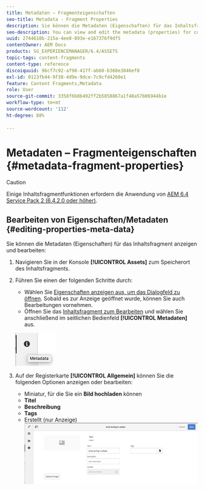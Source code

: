 ```yaml
---
title: Metadaten – Fragmenteigenschaften
seo-title: Metadata - Fragment Properties
description: Sie können die Metadaten (Eigenschaften) für das Inhaltsfragment anzeigen und bearbeiten.
seo-description: You can view and edit the metadata (properties) for content fragments.
uuid: 2744610b-215a-4ee8-893e-e167376f9df5
contentOwner: AEM Docs
products: SG_EXPERIENCEMANAGER/6.4/ASSETS
topic-tags: content-fragments
content-type: reference
discoiquuid: 96cf7c92-af98-417f-ab60-b368e3846ef8
exl-id: 0123fb44-9f38-4d9e-9dce-7c9cfd4260e1
feature: Content Fragments,Metadata
role: User
source-git-commit: 3358f6b8b492ff2b5858867a1f48a57b06944b1e
workflow-type: tm+mt
source-wordcount: '112'
ht-degree: 88%

---
```


# Metadaten – Fragmenteigenschaften {#metadata-fragment-properties}

>[!CAUTION]
>
>Einige Inhaltsfragmentfunktionen erfordern die Anwendung von [AEM 6.4 Service Pack 2 (6.4.2.0 oder höher)](/help/release-notes/sp-release-notes.md).

## Bearbeiten von Eigenschaften/Metadaten {#editing-properties-meta-data}

Sie können die Metadaten (Eigenschaften) für das Inhaltsfragment anzeigen und bearbeiten:

1. Navigieren Sie in der Konsole **[!UICONTROL Assets]** zum Speicherort des Inhaltsfragments.
1. Führen Sie einen der folgenden Schritte durch:

   * Wählen Sie [Eigenschaften anzeigen aus, um das Dialogfeld zu öffnen](managing-assets-touch-ui.md#editing-properties). Sobald es zur Anzeige geöffnet wurde, können Sie auch Bearbeitungen vornehmen.
   * Öffnen Sie das [Inhaltsfragment zum Bearbeiten](content-fragments-managing.md#opening-the-fragment-editor) und wählen Sie anschließend im seitlichen Bedienfeld **[!UICONTROL Metadaten]** aus.

   ![cfm-6420-06](assets/cfm-6420-06.png)

1. Auf der Registerkarte **[!UICONTROL Allgemein]** können Sie die folgenden Optionen anzeigen oder bearbeiten:

   * Miniatur, für die Sie ein **Bild hochladen** können
   * **Titel**
   * **Beschreibung**
   * **Tags**
   * Erstellt (nur Anzeige)
   ![cfm-6420-07](assets/cfm-6420-07.png)
